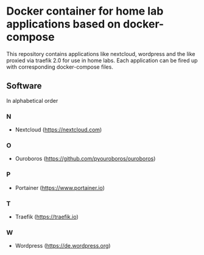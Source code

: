 # Docker container for home lab applications based on docker-compose

This repository contains applications like nextcloud, wordpress and the like proxied
via traefik 2.0 for use in home labs. Each application can be fired up with
corresponding docker-compose files.

## Software

In alphabetical order

### N

* Nextcloud (<https://nextcloud.com>)

### O

* Ouroboros (<https://github.com/pyouroboros/ouroboros>)

### P

* Portainer (<https://www.portainer.io>)

### T

* Traefik (<https://traefik.io>)

### W

* Wordpress (<https://de.wordpress.org>)
